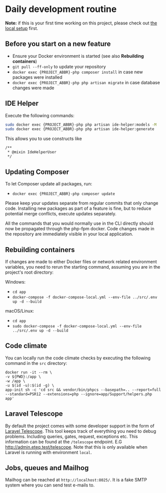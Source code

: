 # Daily development routine

**Note:** if this is your first time working on this project, please check
out [the local setup](../initialSetup/localSetup.md) first.

## Before you start on a new feature

- Ensure your Docker environment is started (see also **Rebuilding containers**)
- `git pull --ff-only` to update your repository
- `docker exec {PROJECT_ABBR}-php composer install` in case new packages were installed
- `docker exec {PROJECT_ABBR}-php php artisan migrate` in case database changes were made

## IDE Helper

Execute the following commands:

```bash
sudo docker exec {PROJECT_ABBR}-php php artisan ide-helper:models -M
sudo docker exec {PROJECT_ABBR}-php php artisan ide-helper:generate
```

This allows you to use constructs like

```injectablephp
/**
 * @mixin IdeHelperUser
 */
```

## Updating Composer

To let Composer update all packages, run:

- `docker exec {PROJECT_ABBR}-php composer update`

Please keep your updates separate from regular commits that only change code. Installing new packages as part of a
feature is fine, but to reduce potential merge conflicts, execute updates separately.

All the commands that you would normally use in the CLI directly should now be propagated through the php-fpm docker.
Code changes made in the repository are immediately visible in your local application.

## Rebuilding containers

If changes are made to either Docker files or network related environment variables, you need to rerun the starting
command, assuming you are in the project's root directory:

Windows:

* `cd app`
* `docker-compose -f docker-compose-local.yml --env-file ../src/.env up -d --build`

macOS/Linux:

* `cd app`
* `sudo docker-compose -f docker-compose-local.yml --env-file ../src/.env up -d --build`

## Code climate

You can locally run the code climate checks by executing the following command in the `src` directory:

  ```
  docker run -it --rm \
  -v ${PWD}:/app \
  -w /app \
  -u $(id -u):$(id -g) \
  app-init sh -c 'cd src && vendor/bin/phpcs --basepath=.. --report=full --standard=PSR12 --extensions=php --ignore=app/Support/helpers.php app'
  ```

## Laravel Telescope

By default the project comes with some developer support in the form
of [Laravel Telescope](https://laravel.com/docs/9.x/telescope). This tool keeps track of everything you need to debug
problems. Including queries, gates, request, exceptions etc. This information can be found at the `/telescope` endpoint.
E.G http://admin.eteq.test/telescope. Note that this is only available when Laravel is running with environment `local`.

## Jobs, queues and Mailhog

Mailhog can be reached at `http://localhost:8025/`. It is a fake SMTP system where you can send test e-mails to.